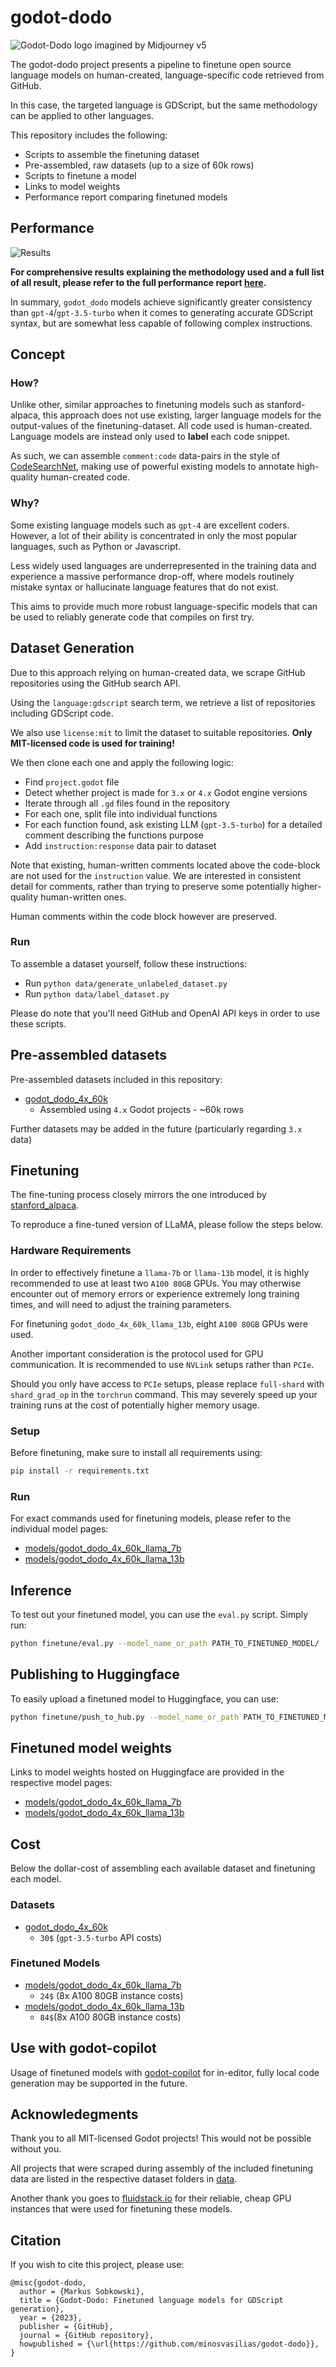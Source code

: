 # godot-dodo

![Godot-Dodo logo imagined by Midjourney v5](godot_dodo_logo.png)

The godot-dodo project presents a pipeline to finetune open source language models on human-created, language-specific code retrieved from GitHub.

In this case, the targeted language is GDScript, but the same methodology can be applied to other languages.

This repository includes the following:

-   Scripts to assemble the finetuning dataset
-   Pre-assembled, raw datasets (up to a size of 60k rows)
-   Scripts to finetune a model
-   Links to model weights
-   Performance report comparing finetuned models

## Performance

![Results](models/results.png)

**For comprehensive results explaining the methodology used and a full list of all result, please refer to the full performance report [here](models/).**

In summary, `godot_dodo` models achieve significantly greater consistency than `gpt-4`/`gpt-3.5-turbo` when it comes to generating accurate GDScript syntax, but are somewhat less capable of following complex instructions.

## Concept

### How?

Unlike other, similar approaches to finetuning models such as stanford-alpaca, this approach does not use existing, larger language models for the output-values of the finetuning-dataset. All code used is human-created. Language models are instead only used to **label** each code snippet.

As such, we can assemble `comment:code` data-pairs in the style of [CodeSearchNet](https://github.com/github/CodeSearchNet), making use of powerful existing models to annotate high-quality human-created code.

### Why?

Some existing language models such as `gpt-4` are excellent coders. However, a lot of their ability is concentrated in only the most popular languages, such as Python or Javascript.

Less widely used languages are underrepresented in the training data and experience a massive performance drop-off, where models routinely mistake syntax or hallucinate language features that do not exist.

This aims to provide much more robust language-specific models that can be used to reliably generate code that compiles on first try.

## Dataset Generation

Due to this approach relying on human-created data, we scrape GitHub repositories using the GitHub search API.

Using the `language:gdscript` search term, we retrieve a list of repositories including GDScript code.

We also use `license:mit` to limit the dataset to suitable repositories. **Only MIT-licensed code is used for training!**

We then clone each one and apply the following logic:

-   Find `project.godot` file
-   Detect whether project is made for `3.x` or `4.x` Godot engine versions
-   Iterate through all `.gd` files found in the repository
-   For each one, split file into individual functions
-   For each function found, ask existing LLM (`gpt-3.5-turbo`) for a detailed comment describing the functions purpose
-   Add `instruction:response` data pair to dataset

Note that existing, human-written comments located above the code-block are not used for the `instruction` value. We are interested in consistent detail for comments, rather than trying to preserve some potentially higher-quality human-written ones.

Human comments within the code block however are preserved.

### Run

To assemble a dataset yourself, follow these instructions:

-   Run `python data/generate_unlabeled_dataset.py`
-   Run `python data/label_dataset.py`

Please do note that you'll need GitHub and OpenAI API keys in order to use these scripts.

## Pre-assembled datasets

Pre-assembled datasets included in this repository:

-   [godot_dodo_4x_60k](data/godot_dodo_4x_60k/)
    -   Assembled using `4.x` Godot projects - ~60k rows

Further datasets may be added in the future (particularly regarding `3.x` data)

## Finetuning

The fine-tuning process closely mirrors the one introduced by [stanford_alpaca](https://github.com/tatsu-lab/stanford_alpaca).

To reproduce a fine-tuned version of LLaMA, please follow the steps below.

### Hardware Requirements

In order to effectively finetune a `llama-7b` or `llama-13b` model, it is highly recommended to use at least two `A100 80GB` GPUs. You may otherwise encounter out of memory errors or experience extremely long training times, and will need to adjust the training parameters.

For finetuning `godot_dodo_4x_60k_llama_13b`, eight `A100 80GB` GPUs were used.

Another important consideration is the protocol used for GPU communication. It is recommended to use `NVLink` setups rather than `PCIe`.

Should you only have access to `PCIe` setups, please replace `full-shard` with `shard_grad_op` in the `torchrun` command. This may severely speed up your training runs at the cost of potentially higher memory usage.

### Setup

Before finetuning, make sure to install all requirements using:

```bash
pip install -r requirements.txt
```

### Run

For exact commands used for finetuning models, please refer to the individual model pages:

-   [models/godot_dodo_4x_60k_llama_7b](models/godot_dodo_4x_60k_llama_7b)
-   [models/godot_dodo_4x_60k_llama_13b](models/godot_dodo_4x_60k_llama_13b)

## Inference

To test out your finetuned model, you can use the `eval.py` script. Simply run:

```bash
python finetune/eval.py --model_name_or_path PATH_TO_FINETUNED_MODEL/
```

## Publishing to Huggingface

To easily upload a finetuned model to Huggingface, you can use:

```bash
python finetune/push_to_hub.py --model_name_or_path PATH_TO_FINETUNED_MODEL/ --push_name HF_MODEL_NAME --auth_token HF_ACCESS_TOKEN
```

## Finetuned model weights

Links to model weights hosted on Huggingface are provided in the respective model pages:

-   [models/godot_dodo_4x_60k_llama_7b](models/godot_dodo_4x_60k_llama_7b)
-   [models/godot_dodo_4x_60k_llama_13b](models/godot_dodo_4x_60k_llama_13b)

## Cost

Below the dollar-cost of assembling each available dataset and finetuning each model.

### Datasets

-   [godot_dodo_4x_60k](data/godot_dodo_4x_60k/)
    -   `30$` (`gpt-3.5-turbo` API costs)

### Finetuned Models

-   [models/godot_dodo_4x_60k_llama_7b](models/godot_dodo_4x_60k_llama_7b)
    -   `24$` (8x A100 80GB instance costs)
-   [models/godot_dodo_4x_60k_llama_13b](models/godot_dodo_4x_60k_llama_13b)
    -   `84$`(8x A100 80GB instance costs)

## Use with godot-copilot

Usage of finetuned models with [godot-copilot](https://github.com/minosvasilias/godot-copilot) for in-editor, fully local code generation may be supported in the future.

## Acknowledegments

Thank you to all MIT-licensed Godot projects! This would not be possible without you.

All projects that were scraped during assembly of the included finetuning data are listed in the respective dataset folders in [data](data).

Another thank you goes to [fluidstack.io](https://fluidstack.io) for their reliable, cheap GPU instances that were used for finetuning these models.

## Citation

If you wish to cite this project, please use:

```
@misc{godot-dodo,
  author = {Markus Sobkowski},
  title = {Godot-Dodo: Finetuned language models for GDScript generation},
  year = {2023},
  publisher = {GitHub},
  journal = {GitHub repository},
  howpublished = {\url{https://github.com/minosvasilias/godot-dodo}},
}
```
